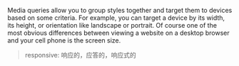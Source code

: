 Media queries allow you to group styles together and target them to devices based on some criteria. For example, you can target a device by its width, its height, or orientation like landscape or portrait. Of course one of the most obvious differences between viewing a website on a desktop browser and your cell phone is the screen size. 


> responsive: 响应的，应答的，响应式的